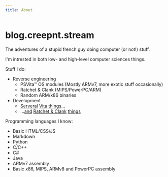 ```yaml
---
title: About
---
```


# blog.creepnt.stream

The adventures of a stupid french guy doing computer (or not!) stuff.

I'm intrested in both low- and high-level computer sciences things.

Stuff I do:

 * Reverse engineering
   * PSVita™ OS modules (Mostly ARMv7, more exotic stuff occasionally)
   * Ratchet & Clank (MIPS/PowerPC/ARM)
   * Random ARM/x86 binaries
 * Development
   * [Serveral](https://github.com/CreepNT/ArbitraryRW) [Vita](https://github.com/CreepNT/VitaLoader) [things](https://github.com/CreepNT/Rivet)...
   * ...[and](https://github.com/CreepNT/RacREpo) [Ratchet & Clank](https://github.com/CreepNT/MobyViewer) [things](https://github.com/CreepNT/RCHooker)


Programming languages I know:

 * Basic HTML/CSS/JS
 * Markdown
 * Python
 * C/C++
 * C#
 * Java
 * ARMv7 assembly
 * Basic x86, MIPS, ARMv8 and PowerPC assembly